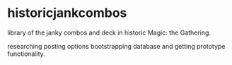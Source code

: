 # historicjankcombos
library of the janky combos and deck in historic Magic: the Gathering. 

researching posting options 
bootstrapping database and getting prototype functionality.
